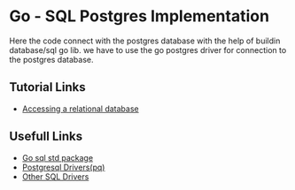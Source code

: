 # Go - SQL Postgres Implementation

Here the code connect with the postgres database with the help of buildin database/sql go lib.
we have to use the go postgres driver for connection to the postgres database.

## Tutorial Links
* [Accessing a relational database](https://go.dev/doc/tutorial/database-access)


## Usefull Links
* [Go sql std package](https://pkg.go.dev/database/sql)
* [Postgresql Drivers(pq)](https://pkg.go.dev/github.com/lib/pq)
* [Other SQL Drivers](https://go.dev/wiki/SQLDrivers)
